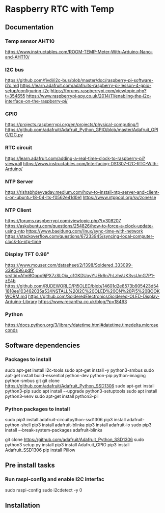 # Raspberry RTC with Temp

## Documentation

### Temp sensor AHT10
https://www.instructables.com/ROOM-TEMP-Meter-With-Arduino-Nano-and-AHT10/

### I2C bus
https://github.com/fivdi/i2c-bus/blob/master/doc/raspberry-pi-software-i2c.md
https://learn.adafruit.com/adafruits-raspberry-pi-lesson-4-gpio-setup/configuring-i2c
https://forums.raspberrypi.com/viewtopic.php?t=354655
https://www.raspberrypi-spy.co.uk/2014/11/enabling-the-i2c-interface-on-the-raspberry-pi/

### GPIO
https://projects.raspberrypi.org/en/projects/physical-computing/1
https://github.com/adafruit/Adafruit_Python_GPIO/blob/master/Adafruit_GPIO/I2C.py


### RTC circuit
https://learn.adafruit.com/adding-a-real-time-clock-to-raspberry-pi?view=all
https://www.instructables.com/Interfacing-DS1307-I2C-RTC-With-Arduino/


### NTP Server
https://rishabhdevyadav.medium.com/how-to-install-ntp-server-and-client-s-on-ubuntu-18-04-lts-f0562e41d0e1
https://www.ntppool.org/sv/zone/se


### NTP Client
https://forums.raspberrypi.com/viewtopic.php?t=308207
https://askubuntu.com/questions/254826/how-to-force-a-clock-update-using-ntp
https://www.baeldung.com/linux/sync-time-with-network
https://stackoverflow.com/questions/67233945/syncing-local-computer-clock-to-ntp-time


### Display TFT 0.96"
https://www.mouser.com/datasheet/2/1398/Soldered_333099-3395096.pdf?srsltid=AfmBOopo9jPX7zSLOix_c1GKDUoyYUEk6n7hLzhsUK3vsUmG7P1-zE4b
https://github.com/RUDEWORLD/Pi5OLED/blob/14601d2e8573b905423d541818ee103462035a53/INSTALL%20I2C%20OLED%20ON%20Pi5%20BOOKWORM.md
https://github.com/SolderedElectronics/Soldered-OLED-Display-Arduino-Library
https://www.recantha.co.uk/blog/?p=18463


### Python
https://docs.python.org/3/library/datetime.html#datetime.timedelta.microseconds


## Software dependencies

### Packages to  install 
sudo apt-get install i2c-tools
sudo apt-get install -y python3-smbus
sudo apt-get install build-essential python-dev python-pip python-imaging python-smbus git
git clone https://github.com/adafruit/Adafruit_Python_SSD1306
sudo apt-get install python3-pip
sudo apt install --upgrade python3-setuptools
sudo apt install python3-venv
sudo apt-get install python3-pil


### Python packages to install
sudo pip3 install adafruit-circuitpython-ssd1306
pip3 install adafruit-python-shell
pip3 install adafruit-blinka
pip3 install adafruit-io
sudo pip3 install --break-system-packages adafruit-blinka

git clone https://github.com/adafruit/Adafruit_Python_SSD1306
sudo python3 setup.py install
pip3 install Adafruit_GPIO
pip3 install Adafruit_SSD1306
pip install Pillow


## Pre install tasks
### Run raspi-config and enable I2C interfac
sudo raspi-config
sudo i2cdetect -y 0


## Installation











